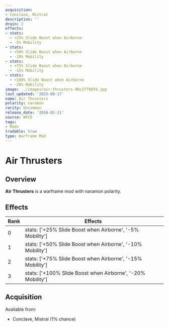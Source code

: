 ```yaml
---
acquisition:
- Conclave, Mistral
description: ''
drain: 2
effects:
- stats:
  - +25% Slide Boost when Airborne
  - -5% Mobility
- stats:
  - +50% Slide Boost when Airborne
  - -10% Mobility
- stats:
  - +75% Slide Boost when Airborne
  - -15% Mobility
- stats:
  - +100% Slide Boost when Airborne
  - -20% Mobility
image: ../images/air-thrusters-90c2778dfd.jpg
last_updated: '2025-09-17'
name: Air Thrusters
polarity: naramon
rarity: Uncommon
release_date: '2016-02-11'
source: WFCD
tags:
- Mods
tradable: true
type: Warframe Mod
---
```


# Air Thrusters

## Overview

**Air Thrusters** is a warframe mod with naramon polarity.

## Effects

| Rank | Effects |
|------|----------|
| 0 | stats: ['+25% Slide Boost when Airborne', '-5% Mobility'] |
| 1 | stats: ['+50% Slide Boost when Airborne', '-10% Mobility'] |
| 2 | stats: ['+75% Slide Boost when Airborne', '-15% Mobility'] |
| 3 | stats: ['+100% Slide Boost when Airborne', '-20% Mobility'] |

## Acquisition

Available from:
- Conclave, Mistral (1% chance)

